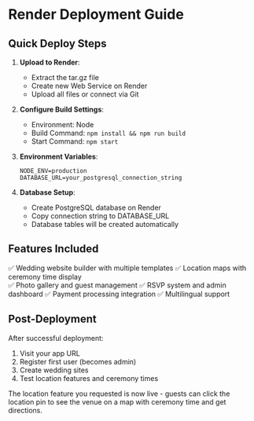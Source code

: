 # Render Deployment Guide

## Quick Deploy Steps

1. **Upload to Render**:
   - Extract the tar.gz file
   - Create new Web Service on Render
   - Upload all files or connect via Git

2. **Configure Build Settings**:
   - Environment: Node
   - Build Command: `npm install && npm run build`
   - Start Command: `npm start`

3. **Environment Variables**:
   ```
   NODE_ENV=production
   DATABASE_URL=your_postgresql_connection_string
   ```

4. **Database Setup**:
   - Create PostgreSQL database on Render
   - Copy connection string to DATABASE_URL
   - Database tables will be created automatically

## Features Included

✅ Wedding website builder with multiple templates
✅ Location maps with ceremony time display  
✅ Photo gallery and guest management
✅ RSVP system and admin dashboard
✅ Payment processing integration
✅ Multilingual support

## Post-Deployment

After successful deployment:
1. Visit your app URL
2. Register first user (becomes admin)
3. Create wedding sites
4. Test location features and ceremony times

The location feature you requested is now live - guests can click the location pin to see the venue on a map with ceremony time and get directions.